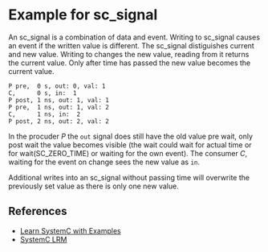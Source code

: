 # Example for sc_signal

An sc_signal is a combination of data and event. Writing to sc_signal causes an event if the written value is different. The sc_signal distiguishes current and new value. Writing to changes the new value, reading from it returns the current value. Only after time has passed the new value becomes the current value.

```
P pre,  0 s, out: 0, val: 1
C,      0 s, in:  1
P post, 1 ns, out: 1, val: 1
P pre,  1 ns, out: 1, val: 2
C,      1 ns, in:  2
P post, 2 ns, out: 2, val: 2
```

In the procuder *P* the `out` signal does still have the old value pre wait, only post wait the value becomes visible (the wait could wait for actual time or for wait(SC_ZERO_TIME) or waiting for the own event). The consumer *C*, waiting for the event on change sees the new value as `in`.

Additional writes into an sc_signal without passing time will overwrite the previously set value as there is only one new value. 

## References

- [Learn SystemC with Examples](https://learnsystemc.com/basic/signal_bool)
- [SystemC LRM](https://ieeexplore.ieee.org/document/6134619)